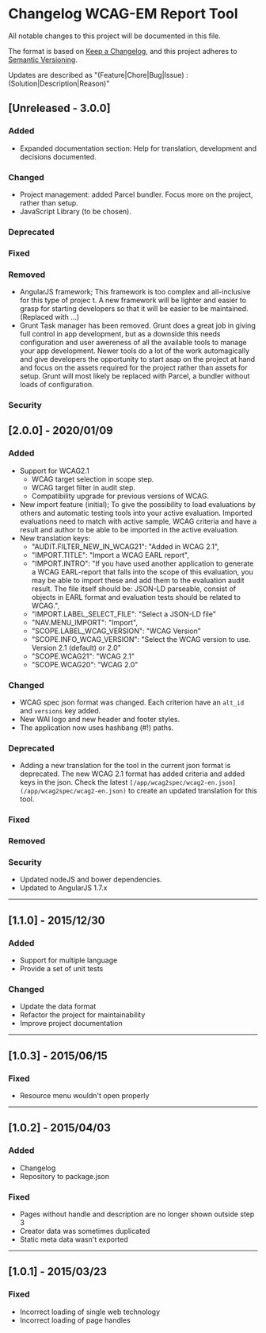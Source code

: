 # Changelog WCAG-EM Report Tool
All notable changes to this project will be documented in this file.

The format is based on [Keep a Changelog](https://keepachangelog.com/en/1.0.0/),
and this project adheres to [Semantic Versioning](https://semver.org/spec/v2.0.0.html).

Updates are described as "(Feature|Chore|Bug|Issue) : (Solution|Description|Reason)"


## [Unreleased - 3.0.0]
### Added

- Expanded documentation section: Help for translation, development and decisions documented.

### Changed
- Project management: added Parcel bundler. Focus more on the project, rather than setup.
- JavaScript Library (to be chosen).

### Deprecated
### Fixed

### Removed
- AngularJS framework; This framework is too complex and all-inclusive for this type of projec  t. A new framework will be lighter and easier to grasp for starting developers so that it will be easier to be maintained. (Replaced with ...)
- Grunt Task manager has been removed. Grunt does a great job in giving full control in app development, but as a downside this needs configuration and user awereness of all the available tools to manage your app development. Newer tools do a lot of the work automagically and give developers the opportunity to start asap on the project at hand and focus on the assets required for the project rather than assets for setup. Grunt will most likely be replaced with Parcel, a bundler without loads of configuration.

### Security

## [2.0.0] - 2020/01/09
### Added
- Support for WCAG2.1
  - WCAG target selection in scope step.
  - WCAG target filter in audit step.
  - Compatibility upgrade for previous versions of WCAG.
- New import feature (initial); To give the possibility to load evaluations by others and automatic testing tools into your active evaluation. Imported evaluations need to match with active sample, WCAG criteria and have a result and author to be able to be imported in the active evaluation.
- New translation keys:
  - "AUDIT.FILTER_NEW_IN_WCAG21": "Added in WCAG 2.1",
  - "IMPORT.TITLE": "Import a WCAG EARL report",
  - "IMPORT.INTRO": "If you have used another application to generate a WCAG EARL-report that falls into the scope of this evaluation, you may be able to import these and add them to the evaluation audit result. The file itself should be: JSON-LD parseable, consist of objects in EARL format and evaluation tests should be related to WCAG.",
  - "IMPORT.LABEL_SELECT_FILE": "Select a JSON-LD file"
  - "NAV.MENU_IMPORT": "Import",
  - "SCOPE.LABEL_WCAG_VERSION": "WCAG Version"
  - "SCOPE.INFO_WCAG_VERSION": "Select the WCAG version to use. Version 2.1 (default) or 2.0"
  - "SCOPE.WCAG21": "WCAG 2.1"
  - "SCOPE.WCAG20": "WCAG 2.0"

### Changed
- WCAG spec json format was changed. Each criterion have an `alt_id` and `versions` key added.
- New WAI logo and new header and footer styles.
- The application now uses hashbang (#!) paths.

### Deprecated
- Adding a new translation for the tool in the current json format is deprecated. The new WCAG 2.1 format has added criteria and added keys in the json. Check the latest `[/app/wcag2spec/wcag2-en.json](/app/wcag2spec/wcag2-en.json)` to create an updated translation for this tool.

### Fixed
### Removed
### Security
- Updated nodeJS and bower dependencies.
- Updated to AngularJS 1.7.x

---

## [1.1.0] - 2015/12/30
### Added
- Support for multiple language
- Provide a set of unit tests

### Changed
- Update the data format
- Refactor the project for maintainability
- Improve project documentation

---

## [1.0.3] - 2015/06/15
### Fixed
- Resource menu wouldn't open properly

---

## [1.0.2] - 2015/04/03
### Added
- Changelog
- Repository to package.json

### Fixed
- Pages without handle and description are no longer shown outside step 3
- Creator data was sometimes duplicated
- Static meta data wasn't exported

---

## [1.0.1] - 2015/03/23
### Fixed
- Incorrect loading of single web technology
- Incorrect loading of page handles
